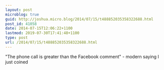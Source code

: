 ```yaml
---
layout: post
microblog: true
guid: http://joshua.micro.blog/2014/07/15/t488852035358322688.html
post_id: 41058
date: 2014-07-15T12:06:22+1100
lastmod: 2019-07-30T17:41:48+1100
type: post
url: /2014/07/15/t488852035358322688.html
---
```

"The phone call is greater than the Facebook comment" - modern saying I just coined
